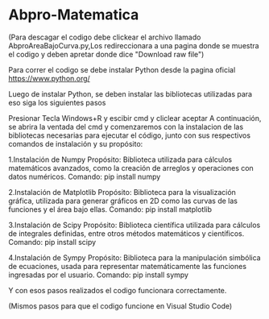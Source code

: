 # Abpro-Matematica


(Para descagar el codigo debe clickear el archivo llamado AbproAreaBajoCurva.py,Los redireccionara a una pagina donde se muestra el codigo y deben apretar donde dice "Download raw file")

Para correr el codigo se debe instalar Python desde la pagina oficial
https://www.python.org/

Luego de instalar Python, se deben instalar las bibliotecas utilizadas para eso siga los siguientes pasos


Presionar Tecla Windows+R y escibir cmd y cliclear aceptar
A continuación, se abrira la ventada del cmd y comenzaremos con la instalacion de las  bibliotecas necesarias para ejecutar el código, junto con sus respectivos comandos de instalación y su propósito:


1.Instalación de Numpy
Propósito: Biblioteca utilizada para cálculos matemáticos avanzados, como la creación de arreglos y operaciones con datos numéricos.
Comando: pip install numpy


2.Instalación de Matplotlib
Propósito: Biblioteca para la visualización gráfica, utilizada para generar gráficos en 2D como las curvas de las funciones y el área bajo ellas.
Comando: pip install matplotlib


3.Instalación de Scipy
Propósito: Biblioteca científica utilizada para cálculos de integrales definidas, entre otros métodos matemáticos y científicos.
Comando: pip install scipy


4.Instalación de Sympy
Propósito: Biblioteca para la manipulación simbólica de ecuaciones, usada para representar matemáticamente las funciones ingresadas por el usuario.
Comando: pip install sympy


Y con esos pasos realizados el codigo funcionara correctamente.

(Mismos pasos para que el codigo funcione en Visual Studio Code)

